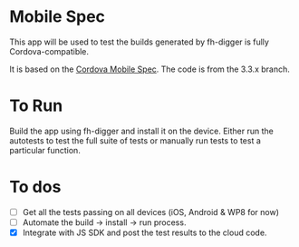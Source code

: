 # Mobile Spec

This app will be used to test the builds generated by fh-digger is fully Cordova-compatible.

It is based on the [Cordova Mobile Spec](https://github.com/apache/cordova-mobile-spec). The code is from the 3.3.x branch.

# To Run

Build the app using fh-digger and install it on the device. Either run the autotests to test the full suite of tests or manually run tests to test a particular function.

# To dos

- [ ] Get all the tests passing on all devices (iOS, Android & WP8 for now)
- [ ] Automate the build -> install -> run process.
- [x] Integrate with JS SDK and post the test results to the cloud code.
